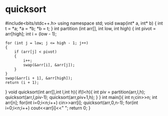 # quicksort
#include<bits/stdc++.h>
using namespace std;
void swap(int* a, int* b)
{
    int t = *a;
    *a = *b;
    *b = t;
}
int partition (int arr[], int low, int high)
{
    int pivot = arr[high];
    int i = (low - 1);
 
    for (int j = low; j <= high - 1; j++)
    {
        if (arr[j] < pivot)
        {
            i++;
            swap(&arr[i], &arr[j]);
        }
    }
    swap(&arr[i + 1], &arr[high]);
    return (i + 1);
}
void quicksort(int arr[],int l,int h){
    if(l<h){
    int piv = partition(arr,l,h);
    quicksort(arr,l,piv-1);
    quicksort(arr,piv+1,h);
    }
}
int main(){
    int n;cin>>n;
    int arr[n];
    for(int i=0;i<n;i++) cin>>arr[i];
    quicksort(arr,0,n-1);
    for(int i=0;i<n;i++) cout<<arr[i]<<" ";
    return 0; 
}
